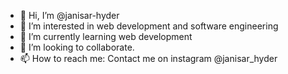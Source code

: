 - 👋 Hi, I’m @janisar-hyder
- 👀 I’m interested in web development and software engineering
- 🌱 I’m currently learning web development
- 💞️ I’m looking to collaborate.
- 📫 How to reach me: Contact me on instagram @janisar_hyder

<!---
janisar-hyder/janisar-hyder is a ✨ special ✨ repository because its `README.md` (this file) appears on your GitHub profile.
You can click the Preview link to take a look at your changes.
--->
